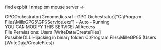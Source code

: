 find exploit i nmap om mouse server
->

GPGOrchestrator(Genomedics srl - GPG Orchestrator)["C:\Program Files\MilleGPG5\GPGService.exe"] - Auto - Running                                                                                                           
    YOU CAN MODIFY THIS SERVICE: AllAccess                                                                                                                                                                                     
    File Permissions: Users [WriteData/CreateFiles]                                                                                                                                                                            
	    Possible DLL Hijacking in binary folder: C:\Program Files\MilleGPG5 (Users [WriteData/CreateFiles]) 